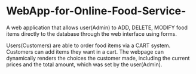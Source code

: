 # WebApp-for-Online-Food-Service-

A web application that allows user(Admin) to ADD, DELETE, MODIFY food items directly to the database through the web interface using forms. 

Users(Customers) are able to order food items via a CART system. Customers can add items they want in a cart. The webpage can dynamically renders the choices the customer made, including the current prices and the total amount, which was set by the user(Admin). 
